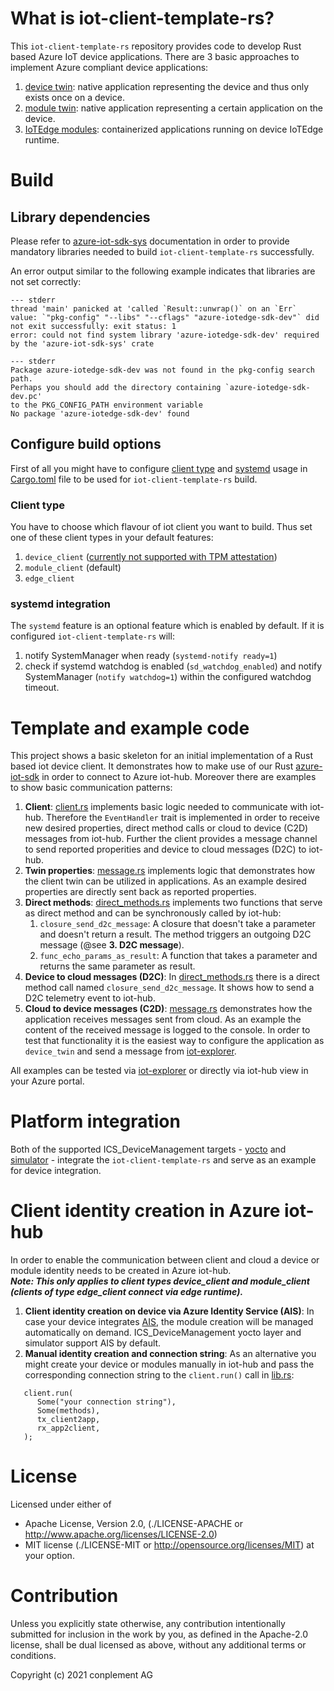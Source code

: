 # What is iot-client-template-rs?

This `iot-client-template-rs` repository provides code to develop Rust based Azure IoT device applications. There are 3 basic approaches to implement Azure compliant device applications:
1. [device twin](https://docs.microsoft.com/en-us/azure/iot-hub/iot-hub-devguide-device-twins): native application representing the device and thus only exists once on a device.
2. [module twin](https://docs.microsoft.com/en-us/azure/iot-hub/iot-hub-devguide-module-twins): native application representing a certain application on the device.
3. [IoTEdge modules](https://docs.microsoft.com/en-us/azure/iot-edge): containerized applications running on device IoTEdge runtime.

# Build

## Library dependencies

Please refer to [azure-iot-sdk-sys](https://github.com/ICS-DeviceManagement/azure-iot-sdk-sys/blob/main/README.md) documentation in order to provide mandatory libraries needed to build `iot-client-template-rs` successfully.

An error output similar to the following example indicates that libraries are not set correctly:
```
--- stderr
thread 'main' panicked at 'called `Result::unwrap()` on an `Err` value: `"pkg-config" "--libs" "--cflags" "azure-iotedge-sdk-dev"` did not exit successfully: exit status: 1
error: could not find system library 'azure-iotedge-sdk-dev' required by the 'azure-iot-sdk-sys' crate

--- stderr
Package azure-iotedge-sdk-dev was not found in the pkg-config search path.
Perhaps you should add the directory containing `azure-iotedge-sdk-dev.pc'
to the PKG_CONFIG_PATH environment variable
No package 'azure-iotedge-sdk-dev' found
```

## Configure build options

First of all you might have to configure [client type](#client-type) and [systemd](#systemd-integration) usage in [Cargo.toml](Cargo.toml) file to be used for `iot-client-template-rs` build.

### Client type

You have to choose which flavour of iot client you want to build. Thus set one of these client types in your default features:
1. `device_client` ([currently not supported with TPM attestation](https://azure.github.io/iot-identity-service/develop-an-agent.html#connecting-your-agent-to-iot-hub))
2. `module_client` (default)
3. `edge_client` 

### systemd integration

The `systemd` feature is an optional feature which is enabled by default. If it is configured `iot-client-template-rs` will:
1. notify SystemManager when ready (`systemd-notify ready=1`)
2. check if systemd watchdog is enabled (`sd_watchdog_enabled`) and notify SystemManager (`notify watchdog=1`) within the configured watchdog timeout.

# Template and example code

This project shows a basic skeleton for an initial implementation of a Rust based iot device client. It demonstrates how to make use of our Rust [azure-iot-sdk](https://github.com/ICS-DeviceManagement/azure-iot-sdk) in order to connect to Azure iot-hub. Moreover there are examples to show basic communication patterns:

1. **Client**: [client.rs](src/client.rs) implements basic logic needed to communicate with iot-hub. Therefore the `EventHandler` trait is implemented in order to receive new desired properties, direct method calls or cloud to device (C2D) messages from iot-hub. Further the client provides a message channel to send reported properities and device to cloud messages (D2C) to iot-hub.
2. **Twin properties**: [message.rs](src/message.rs) implements logic that demonstrates how the client twin can be utilized in applications. As an example desired properties are directly sent back as reported properties.
3. **Direct methods**: [direct_methods.rs](src/direct_methods.rs) implements two functions that serve as direct method and can be synchronously called by iot-hub:
   1. `closure_send_d2c_message`: A closure that doesn't take a parameter and doesn't return a result. The method triggers an outgoing D2C message (@see **3. D2C message**).
   2. `func_echo_params_as_result`: A function that takes a parameter and returns the same parameter as result.
4. **Device to cloud messages (D2C)**: In [direct_methods.rs](src/direct_methods.rs) there is a direct method call named `closure_send_d2c_message`. It shows how to send a D2C telemetry event to iot-hub.
5. **Cloud to device messages (C2D)**: [message.rs](src/message.rs) demonstrates how the application receives messages sent from cloud. As an example the content of the received message is logged to the console. In order to test that functionality it is the easiest way to configure the application as `device_twin` and send a message from [iot-explorer](https://docs.microsoft.com/en-us/azure/iot-pnp/howto-use-iot-explorer).

All examples can be tested via [iot-explorer](https://docs.microsoft.com/en-us/azure/iot-pnp/howto-use-iot-explorer) or directly via iot-hub view in your Azure portal.

# Platform integration

Both of the supported ICS_DeviceManagement targets - [yocto](https://github.com/ICS-DeviceManagement/meta-ics-dm) and [simulator](https://github.com/ICS-DeviceManagement/simulator) - integrate the `iot-client-template-rs` and serve as an example for device integration.

# Client identity creation in Azure iot-hub

In order to enable the communication between client and cloud a device or module identity needs to be created in Azure iot-hub.<br>
***Note: This only applies to client types device_client and module_client (clients of type edge_client connect via edge runtime).***

1. **Client identity creation on device via Azure Identity Service (AIS)**: In case your device integrates [AIS](https://azure.github.io/iot-identity-service/), the module creation will be managed automatically on demand. ICS_DeviceManagement yocto layer and simulator support AIS by default.
2. **Manual identity creation and connection string**: As an alternative you might create your device or modules manually in iot-hub and pass the corresponding connection string to the `client.run()` call in [lib.rs](src/lib.rs):

```   
   client.run(
      Some("your connection string"),
      Some(methods),
      tx_client2app,
      rx_app2client,
   );  
```
# License

Licensed under either of
* Apache License, Version 2.0, (./LICENSE-APACHE or <http://www.apache.org/licenses/LICENSE-2.0>)
* MIT license (./LICENSE-MIT or <http://opensource.org/licenses/MIT>)
at your option.

# Contribution

Unless you explicitly state otherwise, any contribution intentionally
submitted for inclusion in the work by you, as defined in the Apache-2.0
license, shall be dual licensed as above, without any additional terms or
conditions.

Copyright (c) 2021 conplement AG
